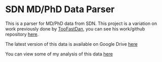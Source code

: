 # SDN MD/PhD Data Parser
This is a parser for MD/PhD data from SDN. This project is a variation on work previously done by 
[TooFastDan](https://github.com/toofastdan117), you can see his work/github repository [here](https://github.com/toofastdan117).

The latest version of this data is available on Google Drive [here](https://docs.google.com/spreadsheets/d/1uNUR_4qIuykpqcXvJzfKoAtClFlbIu5FVyyR7nfI5As)

You can view some of my analysis of this data [here](https://runningmsn.github.io/)